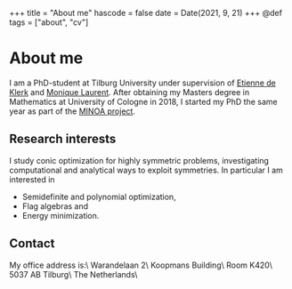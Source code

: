 +++
title = "About me"
hascode = false
date = Date(2021, 9, 21)
+++
@def tags = ["about", "cv"]

# About me

I am a PhD-student at Tilburg University under supervision of [Etienne de Klerk](https://sites.google.com/site/homepageetiennedeklerk/) and [Monique Laurent](https://homepages.cwi.nl/~monique/). After obtaining my Masters degree in Mathematics at University of Cologne in 2018, I started my PhD the same year as part of the [MINOA project](https://minoa-itn.fau.de/).



## Research interests
I study conic optimization for highly symmetric problems, investigating computational and analytical ways to exploit symmetries. In particular I am interested in
* Semidefinite and polynomial optimization,
* Flag algebras and
* Energy minimization.


## Contact
My office address is:\\
Warandelaan 2\\
Koopmans Building\\
Room K420\\
5037 AB Tilburg\\
The Netherlands\\

